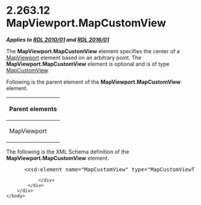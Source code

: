 <html dir="LTR" xmlns:mshelp="http://msdn.microsoft.com/mshelp" xmlns:ddue="http://ddue.schemas.microsoft.com/authoring/2003/5" xmlns:xlink="http://www.w3.org/1999/xlink" xmlns:tool="http://www.microsoft.com/tooltip">
    <head>
        <meta http-equiv="Content-Type" content="text/html; CHARSET=utf-8"></meta>
        <meta name="save" content="history"></meta>
        <title>2.263.12 MapViewport.MapCustomView</title>
        <xml>
            <mshelp:toctitle title="2.263.12 MapViewport.MapCustomView"></mshelp:toctitle>
            <mshelp:rltitle title="[MS-RDL]: MapViewport.MapCustomView"></mshelp:rltitle>
            <mshelp:keyword index="A" term="f7f16084-9359-4aff-a762-e405858f946b"></mshelp:keyword>
            <mshelp:attr name="DCSext.ContentType" value="open specification"></mshelp:attr>
            <mshelp:attr name="AssetID" value="f7f16084-9359-4aff-a762-e405858f946b"></mshelp:attr>
            <mshelp:attr name="TopicType" value="kbRef"></mshelp:attr>
            <mshelp:attr name="DCSext.Title" value="[MS-RDL]: MapViewport.MapCustomView" />
        </xml>
    </head>
    <body>
        <div id="header">
            <h1 class="heading">2.263.12 MapViewport.MapCustomView</h1>
        </div>
        <div id="mainSection">
            <div id="mainBody">
                <div id="allHistory" class="saveHistory"></div>
                <div id="sectionSection0" class="section" name="collapseableSection">
                    

<p><b><i>Applies to </i></b><a href="3428e690-a348-4ec7-8a6a-8efb42d2cdee.htm"><b><i>RDL 2010/01</i></b></a><b><i>
and </i></b><a href="52ce3983-2bfc-4e72-9359-42aaf5fe4509.htm"><b><i>RDL 2016/01</i></b></a></p>

<p>The <b>MapViewport.MapCustomView</b> element specifies the
center of a <a href="55679f1a-a5b6-4b08-b284-ff6e27deedb4.htm">MapViewport</a>
element based on an arbitrary point. The <b>MapViewport.MapCustomView</b>
element is optional and is of type <a href="21154ffd-ecd3-4e2f-ae18-f056a5350467.htm">MapCustomView</a>.</p>

<p>Following is the parent element of the <b>MapViewport.MapCustomView</b>
element.</p>

<table>
 <thead>
  <tr>
   <th>
   <p>Parent elements</p>
   </th>
  </tr>
 </thead>
 <tr>
  <td>
  <p>MapViewport</p>
  </td>
 </tr>
</table>

<p>The following is the XML Schema definition of the <b>MapViewport.MapCustomView</b>
element.</p>

<dl>
<dd>
<div><pre> &lt;xsd:element name=&quot;MapCustomView&quot; type=&quot;MapCustomViewType&quot; minOccurs=&quot;0&quot; /&gt;
</pre></div>
</dd></dl>


                </div>
            </div>
        </div>
    </body>
</html>